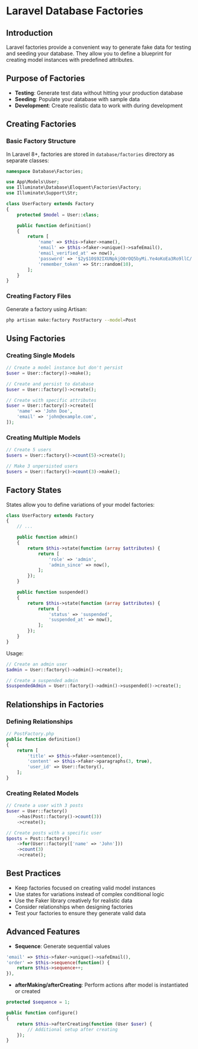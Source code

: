 # Laravel Database Factories

## Introduction

Laravel factories provide a convenient way to generate fake data for testing and seeding your database. They allow you to define a blueprint for creating model instances with predefined attributes.

## Purpose of Factories

-   **Testing**: Generate test data without hitting your production database
-   **Seeding**: Populate your database with sample data
-   **Development**: Create realistic data to work with during development

## Creating Factories

### Basic Factory Structure

In Laravel 8+, factories are stored in `database/factories` directory as separate classes:

```php
namespace Database\Factories;

use App\Models\User;
use Illuminate\Database\Eloquent\Factories\Factory;
use Illuminate\Support\Str;

class UserFactory extends Factory
{
    protected $model = User::class;

    public function definition()
    {
        return [
            'name' => $this->faker->name(),
            'email' => $this->faker->unique()->safeEmail(),
            'email_verified_at' => now(),
            'password' => '$2y$10$92IXUNpkjO0rOQ5byMi.Ye4oKoEa3Ro9llC/.og/at2.uheWG/igi', // password
            'remember_token' => Str::random(10),
        ];
    }
}
```

### Creating Factory Files

Generate a factory using Artisan:

```bash
php artisan make:factory PostFactory --model=Post
```

## Using Factories

### Creating Single Models

```php
// Create a model instance but don't persist
$user = User::factory()->make();

// Create and persist to database
$user = User::factory()->create();

// Create with specific attributes
$user = User::factory()->create([
    'name' => 'John Doe',
    'email' => 'john@example.com',
]);
```

### Creating Multiple Models

```php
// Create 5 users
$users = User::factory()->count(5)->create();

// Make 3 unpersisted users
$users = User::factory()->count(3)->make();
```

## Factory States

States allow you to define variations of your model factories:

```php
class UserFactory extends Factory
{
    // ...

    public function admin()
    {
        return $this->state(function (array $attributes) {
            return [
                'role' => 'admin',
                'admin_since' => now(),
            ];
        });
    }

    public function suspended()
    {
        return $this->state(function (array $attributes) {
            return [
                'status' => 'suspended',
                'suspended_at' => now(),
            ];
        });
    }
}
```

Usage:

```php
// Create an admin user
$admin = User::factory()->admin()->create();

// Create a suspended admin
$suspendedAdmin = User::factory()->admin()->suspended()->create();
```

## Relationships in Factories

### Defining Relationships

```php
// PostFactory.php
public function definition()
{
    return [
        'title' => $this->faker->sentence(),
        'content' => $this->faker->paragraphs(3, true),
        'user_id' => User::factory(),
    ];
}
```

### Creating Related Models

```php
// Create a user with 3 posts
$user = User::factory()
    ->has(Post::factory()->count(3))
    ->create();

// Create posts with a specific user
$posts = Post::factory()
    ->for(User::factory(['name' => 'John']))
    ->count(3)
    ->create();
```

## Best Practices

-   Keep factories focused on creating valid model instances
-   Use states for variations instead of complex conditional logic
-   Use the Faker library creatively for realistic data
-   Consider relationships when designing factories
-   Test your factories to ensure they generate valid data

## Advanced Features

-   **Sequence**: Generate sequential values

```php
'email' => $this->faker->unique()->safeEmail(),
'order' => $this->sequence(function() {
    return $this->sequence++;
}),
```

-   **afterMaking/afterCreating**: Perform actions after model is instantiated or created

```php
protected $sequence = 1;

public function configure()
{
    return $this->afterCreating(function (User $user) {
        // Additional setup after creating
    });
}
```
